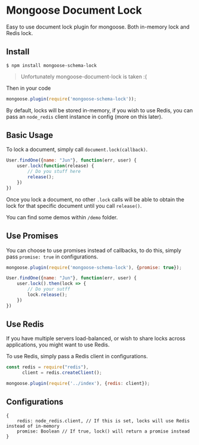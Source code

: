 # Mongoose Document Lock

Easy to use document lock plugin for mongoose. Both in-memory lock and Redis lock.

## Install

```
$ npm install mongoose-schema-lock
```

> Unfortunately mongoose-document-lock is taken :(

Then in your code

```js
mongoose.plugin(require('mongoose-schema-lock'));
```

By default, locks will be stored in-memory, if you wish to use Redis, you can pass an `node_redis` client instance in config (more on this later).

## Basic Usage

To lock a document, simply call `document.lock(callback)`.

```javascript
User.findOne({name: "Jun"}, function(err, user) {
    user.lock(function(release) {
        // Do you stuff here
        release();
    })
})
```

Once you lock a document, no other `.lock` calls will be able to obtain the lock for that specific document until you call `release()`.

You can find some demos within `/demo` folder.

## Use Promises

You can choose to use promises instead of callbacks, to do this, simply pass `promise: true` in configurations.

```javascript
mongoose.plugin(require('mongoose-schema-lock'), {promise: true});

User.findOne({name: "Jun"}, function(err, user) {
    user.lock().then(lock => {
        // Do your sutff
        lock.release();
    })
})
```

## Use Redis

If you have multiple servers load-balanced, or wish to share locks across applications, you might want to use Redis.

To use Redis, simply pass a Redis client in configurations.

```javascript
const redis = require("redis"),
      client = redis.createClient();

mongoose.plugin(require('../index'), {redis: client});
```

## Configurations

```
{
    redis: node_redis.client, // If this is set, locks will use Redis instead of in-memory
    promise: Boolean // If true, lock() will return a promise instead
}
```